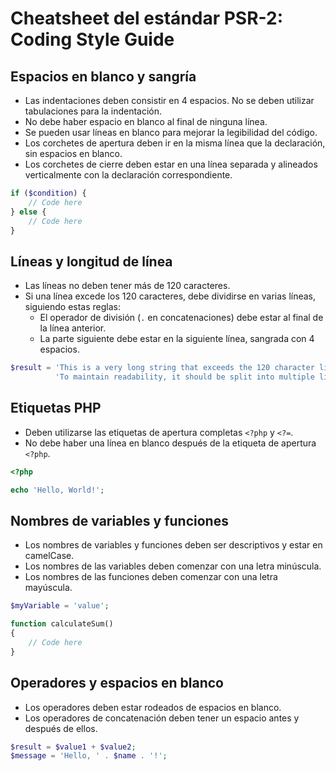 # Cheatsheet del estándar PSR-2: Coding Style Guide

## Espacios en blanco y sangría
- Las indentaciones deben consistir en 4 espacios. No se deben utilizar tabulaciones para la indentación.
- No debe haber espacio en blanco al final de ninguna línea.
- Se pueden usar líneas en blanco para mejorar la legibilidad del código.
- Los corchetes de apertura deben ir en la misma línea que la declaración, sin espacios en blanco.
- Los corchetes de cierre deben estar en una línea separada y alineados verticalmente con la declaración correspondiente.

```php
if ($condition) {
    // Code here
} else {
    // Code here
}
```

## Líneas y longitud de línea
- Las líneas no deben tener más de 120 caracteres.
- Si una línea excede los 120 caracteres, debe dividirse en varias líneas, siguiendo estas reglas:
    - El operador de división (`.` en concatenaciones) debe estar al final de la línea anterior.
    - La parte siguiente debe estar en la siguiente línea, sangrada con 4 espacios.

```php
$result = 'This is a very long string that exceeds the 120 character limit. ' .
          'To maintain readability, it should be split into multiple lines.';
```

## Etiquetas PHP
- Deben utilizarse las etiquetas de apertura completas `<?php` y `<?=`.
- No debe haber una línea en blanco después de la etiqueta de apertura `<?php`.

```php
<?php

echo 'Hello, World!';
```

## Nombres de variables y funciones
- Los nombres de variables y funciones deben ser descriptivos y estar en camelCase.
- Los nombres de las variables deben comenzar con una letra minúscula.
- Los nombres de las funciones deben comenzar con una letra mayúscula.

```php
$myVariable = 'value';

function calculateSum()
{
    // Code here
}
```

## Operadores y espacios en blanco
- Los operadores deben estar rodeados de espacios en blanco.
- Los operadores de concatenación deben tener un espacio antes y después de ellos.

```php
$result = $value1 + $value2;
$message = 'Hello, ' . $name . '!';
```
